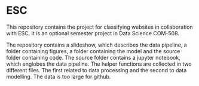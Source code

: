 # ESC
This repository contains the project for classifying websites in collaboration with ESC. It is an optional semester project in Data Science COM-508.

The repository contains a slideshow, which describes the data pipeline, a folder containing figures, a folder containing the model and the source folder containing code. The source folder contains a jupyter notebook, which englobes the data pipeline. The helper functions are collected in two different files. The first related to data processing and the second to data modelling. The data is too large for github. 

